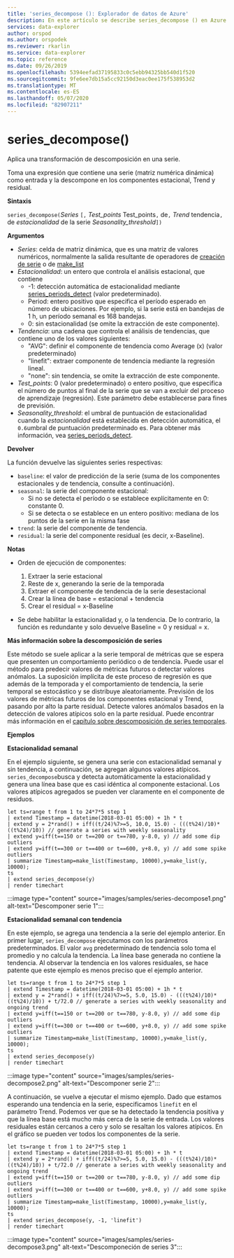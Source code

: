 ```yaml
---
title: 'series_decompose (): Explorador de datos de Azure'
description: En este artículo se describe series_decompose () en Azure Explorador de datos.
services: data-explorer
author: orspod
ms.author: orspodek
ms.reviewer: rkarlin
ms.service: data-explorer
ms.topic: reference
ms.date: 09/26/2019
ms.openlocfilehash: 5394eefad37195833c0c5ebb94325bb540d1f520
ms.sourcegitcommit: 9fe6ee7db15a5cc92150d3eac0ee175f538953d2
ms.translationtype: MT
ms.contentlocale: es-ES
ms.lasthandoff: 05/07/2020
ms.locfileid: "82907211"
---
```

# <a name="series_decompose"></a>series_decompose()

Aplica una transformación de descomposición en una serie.  

Toma una expresión que contiene una serie (matriz numérica dinámica) como entrada y la descompone en los componentes estacional, Trend y residual.
 
**Sintaxis**

`series_decompose(`*Series* `[,` *Test_points* Test_points`,` de`,` *Trend* tendencia`,` de *estacionalidad* de la serie *Seasonality_threshold*`])`

**Argumentos**

* *Series*: celda de matriz dinámica, que es una matriz de valores numéricos, normalmente la salida resultante de operadores de [creación de serie](make-seriesoperator.md) o de [make_list](makelist-aggfunction.md)
* *Estacionalidad*: un entero que controla el análisis estacional, que contiene
    * -1: detección automática de estacionalidad mediante [series_periods_detect](series-periods-detectfunction.md) (valor predeterminado).
    * Period: entero positivo que especifica el período esperado en número de ubicaciones. Por ejemplo, si la serie está en bandejas de 1 h, un período semanal es 168 bandejas.
    * 0: sin estacionalidad (se omite la extracción de este componente).    
* *Tendencia*: una cadena que controla el análisis de tendencias, que contiene uno de los valores siguientes:
    * "AVG": definir el componente de tendencia como Average (x) (valor predeterminado)
    * "linefit": extraer componente de tendencia mediante la regresión lineal.
    * "none": sin tendencia, se omite la extracción de este componente.    
* *Test_points*: 0 (valor predeterminado) o entero positivo, que especifica el número de puntos al final de la serie que se van a excluir del proceso de aprendizaje (regresión). Este parámetro debe establecerse para fines de previsión.
* *Seasonality_threshold*: el umbral de puntuación de estacionalidad cuando la *estacionalidad* está establecida en detección automática, el `0.6`umbral de puntuación predeterminado es. Para obtener más información, vea [series_periods_detect](series-periods-detectfunction.md).

**Devolver**

 La función devuelve las siguientes series respectivas:

* `baseline`: el valor de predicción de la serie (suma de los componentes estacionales y de tendencia, consulte a continuación).
* `seasonal`: la serie del componente estacional:
    * Si no se detecta el período o se establece explícitamente en 0: constante 0.
    * Si se detecta o se establece en un entero positivo: mediana de los puntos de la serie en la misma fase
* `trend`: la serie del componente de tendencia.
* `residual`: la serie del componente residual (es decir, x-Baseline).
  

**Notas**

* Orden de ejecución de componentes:
    1. Extraer la serie estacional
    2. Reste de x, generando la serie de la temporada
    3. Extraer el componente de tendencia de la serie desestacional
    4. Crear la línea de base = estacional + tendencia
    5. Crear el residual = x-Baseline
    
* Se debe habilitar la estacionalidad y, o la tendencia. De lo contrario, la función es redundante y solo devuelve Baseline = 0 y residual = x.

**Más información sobre la descomposición de series**

Este método se suele aplicar a la serie temporal de métricas que se espera que presenten un comportamiento periódico o de tendencia. Puede usar el método para predecir valores de métricas futuros o detectar valores anómalos. La suposición implícita de este proceso de regresión es que además de la temporada y el comportamiento de tendencia, la serie temporal se estocástico y se distribuye aleatoriamente. Previsión de los valores de métricas futuros de los componentes estacional y Trend, pasando por alto la parte residual. Detecte valores anómalos basados en la detección de valores atípicos solo en la parte residual. Puede encontrar más información en el [capítulo sobre descomposición de series temporales](https://www.otexts.org/fpp/6).

**Ejemplos**

**Estacionalidad semanal**

En el ejemplo siguiente, se genera una serie con estacionalidad semanal y sin tendencia, a continuación, se agregan algunos valores atípicos. `series_decompose`busca y detecta automáticamente la estacionalidad y genera una línea base que es casi idéntica al componente estacional. Los valores atípicos agregados se pueden ver claramente en el componente de residuos.

```kusto
let ts=range t from 1 to 24*7*5 step 1 
| extend Timestamp = datetime(2018-03-01 05:00) + 1h * t 
| extend y = 2*rand() + iff((t/24)%7>=5, 10.0, 15.0) - (((t%24)/10)*((t%24)/10)) // generate a series with weekly seasonality
| extend y=iff(t==150 or t==200 or t==780, y-8.0, y) // add some dip outliers
| extend y=iff(t==300 or t==400 or t==600, y+8.0, y) // add some spike outliers
| summarize Timestamp=make_list(Timestamp, 10000),y=make_list(y, 10000);
ts 
| extend series_decompose(y)
| render timechart  
```

:::image type="content" source="images/samples/series-decompose1.png" alt-text="Descomponer serie 1":::

**Estacionalidad semanal con tendencia**

En este ejemplo, se agrega una tendencia a la serie del ejemplo anterior. En primer lugar, `series_decompose` ejecutamos con los parámetros predeterminados. El valor `avg` predeterminado de tendencia solo toma el promedio y no calcula la tendencia. La línea base generada no contiene la tendencia. Al observar la tendencia en los valores residuales, se hace patente que este ejemplo es menos preciso que el ejemplo anterior.

```kusto
let ts=range t from 1 to 24*7*5 step 1 
| extend Timestamp = datetime(2018-03-01 05:00) + 1h * t 
| extend y = 2*rand() + iff((t/24)%7>=5, 5.0, 15.0) - (((t%24)/10)*((t%24)/10)) + t/72.0 // generate a series with weekly seasonality and ongoing trend
| extend y=iff(t==150 or t==200 or t==780, y-8.0, y) // add some dip outliers
| extend y=iff(t==300 or t==400 or t==600, y+8.0, y) // add some spike outliers
| summarize Timestamp=make_list(Timestamp, 10000),y=make_list(y, 10000);
ts 
| extend series_decompose(y)
| render timechart  
```

:::image type="content" source="images/samples/series-decompose2.png" alt-text="Descomponer serie 2":::

A continuación, se vuelve a ejecutar el mismo ejemplo. Dado que estamos esperando una tendencia en la serie, especificamos `linefit` en el parámetro Trend. Podemos ver que se ha detectado la tendencia positiva y que la línea base está mucho más cerca de la serie de entrada. Los valores residuales están cercanos a cero y solo se resaltan los valores atípicos. En el gráfico se pueden ver todos los componentes de la serie.

```kusto
let ts=range t from 1 to 24*7*5 step 1 
| extend Timestamp = datetime(2018-03-01 05:00) + 1h * t 
| extend y = 2*rand() + iff((t/24)%7>=5, 5.0, 15.0) - (((t%24)/10)*((t%24)/10)) + t/72.0 // generate a series with weekly seasonality and ongoing trend
| extend y=iff(t==150 or t==200 or t==780, y-8.0, y) // add some dip outliers
| extend y=iff(t==300 or t==400 or t==600, y+8.0, y) // add some spike outliers
| summarize Timestamp=make_list(Timestamp, 10000),y=make_list(y, 10000);
ts 
| extend series_decompose(y, -1, 'linefit')
| render timechart  
```

:::image type="content" source="images/samples/series-decompose3.png" alt-text="Descomponeción de series 3":::
